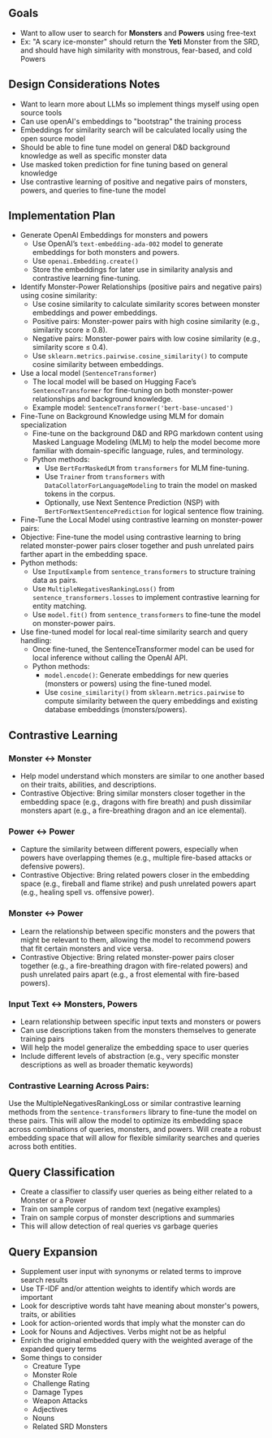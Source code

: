 

## Goals

- Want to allow user to search for **Monsters** and **Powers** using free-text
- Ex: "A scary ice-monster" should return the **Yeti** Monster from the SRD, and should have high similarity with monstrous, fear-based, and cold Powers


## Design Considerations Notes

- Want to learn more about LLMs so implement things myself using open source tools
- Can use openAI's embeddings to "bootstrap" the training process
- Embeddings for similarity search will be calculated locally using the open source model
- Should be able to fine tune model on general D&D background knowledge as well as specific monster data
- Use masked token prediction for fine tuning based on general knowledge
- Use contrastive learning of positive and negative pairs of monsters, powers, and queries to fine-tune the model

## Implementation Plan

- Generate OpenAI Embeddings for monsters and powers
  - Use OpenAI’s `text-embedding-ada-002` model to generate embeddings for both monsters and powers.
  - Use `openai.Embedding.create()`
  - Store the embeddings for later use in similarity analysis and contrastive learning fine-tuning.
- Identify Monster-Power Relationships (positive pairs and negative pairs) using cosine similarity:
  - Use cosine similarity to calculate similarity scores between monster embeddings and power embeddings.
  - Positive pairs: Monster-power pairs with high cosine similarity (e.g., similarity score ≥ 0.8).
  - Negative pairs: Monster-power pairs with low cosine similarity (e.g., similarity score ≤ 0.4).
  - Use `sklearn.metrics.pairwise.cosine_similarity()` to compute cosine similarity between embeddings.
- Use a local model (`SentenceTransformer`)
  - The local model will be based on Hugging Face’s `SentenceTransformer` for fine-tuning on both monster-power relationships and background knowledge.
  - Example model: `SentenceTransformer('bert-base-uncased')`
- Fine-Tune on Background Knowledge using MLM for domain specialization
  - Fine-tune on the background D&D and RPG markdown content using Masked Language Modeling (MLM) to help the model become more familiar with domain-specific language, rules, and terminology.
  - Python methods:
    - Use `BertForMaskedLM` from `transformers` for MLM fine-tuning.
    - Use `Trainer` from `transformers` with `DataCollatorForLanguageModeling` to train the model on masked tokens in the corpus.
    - Optionally, use Next Sentence Prediction (NSP) with `BertForNextSentencePrediction` for logical sentence flow training.
 - Fine-Tune the Local Model using contrastive learning on monster-power pairs:
  - Objective: Fine-tune the model using contrastive learning to bring related monster-power pairs closer together and push unrelated pairs farther apart in the embedding space.
  - Python methods:
    - Use `InputExample` from `sentence_transformers` to structure training data as pairs.
    - Use `MultipleNegativesRankingLoss()` from `sentence_transformers.losses` to implement contrastive learning for entity matching.
    - Use `model.fit()` from `sentence_transformers` to fine-tune the model on monster-power pairs.
- Use fine-tuned model for local real-time similarity search and query handling:
  - Once fine-tuned, the SentenceTransformer model can be used for local inference without calling the OpenAI API.
  - Python methods:
    - `model.encode()`: Generate embeddings for new queries (monsters or powers) using the fine-tuned model.
    - Use `cosine_similarity()` from `sklearn.metrics.pairwise` to compute similarity between the query embeddings and existing database embeddings (monsters/powers).


## Contrastive Learning

### Monster ↔ Monster

- Help model understand which monsters are similar to one another based on their traits, abilities, and descriptions.
- Contrastive Objective: Bring similar monsters closer together in the embedding space (e.g., dragons with fire breath) and push dissimilar monsters apart (e.g., a fire-breathing dragon and an ice elemental).

### Power ↔ Power

- Capture the similarity between different powers, especially when powers have overlapping themes (e.g., multiple fire-based attacks or defensive powers).
- Contrastive Objective: Bring related powers closer in the embedding space (e.g., fireball and flame strike) and push unrelated powers apart (e.g., healing spell vs. offensive power).

### Monster ↔ Power

- Learn the relationship between specific monsters and the powers that might be relevant to them, allowing the model to recommend powers that fit certain monsters and vice versa.
- Contrastive Objective: Bring related monster-power pairs closer together (e.g., a fire-breathing dragon with fire-related powers) and push unrelated pairs apart (e.g., a frost elemental with fire-based powers).

### Input Text <-> Monsters, Powers

- Learn relationship between specific input texts and monsters or powers
- Can use descriptions taken from the monsters themselves to generate training pairs
- Will help the model generalize the embedding space to user queries
- Include different levels of abstraction (e.g., very specific monster descriptions as well as broader thematic keywords)

### Contrastive Learning Across Pairs:

Use the MultipleNegativesRankingLoss or similar contrastive learning methods from the `sentence-transformers` library to fine-tune the model on these pairs. This will allow the model to optimize its embedding space across combinations of queries, monsters, and powers. Will create a robust embedding space that will allow for flexible similarity searches and queries across both entities.

## Query Classification

- Create a classifier to classify user queries as being either related to a Monster or a Power
- Train on sample corpus of random text (negative examples)
- Train on sample corpus of monster descriptions and summaries
- This will allow detection of real queries vs garbage queries

## Query Expansion

- Supplement user input with synonyms or related terms to improve search results
- Use TF-IDF and/or attention weights to identify which words are important
- Look for descriptive words taht have meaning about monster's powers, traits, or abilities
- Look for action-oriented words that imply what the monster can do
- Look for Nouns and Adjectives. Verbs might not be as helpful
- Enrich the original embedded query with the weighted average of the expanded query terms
- Some things to consider
  - Creature Type
  - Monster Role
  - Challenge Rating
  - Damage Types
  - Weapon Attacks
  - Adjectives
  - Nouns
  - Related SRD Monsters
